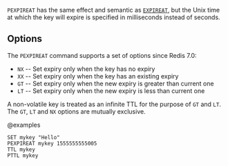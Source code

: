 `PEXPIREAT` has the same effect and semantic as [`EXPIREAT`](./expireat), but the Unix time at
which the key will expire is specified in milliseconds instead of seconds.

## Options

The `PEXPIREAT` command supports a set of options since Redis 7.0:

* `NX` -- Set expiry only when the key has no expiry
* `XX` -- Set expiry only when the key has an existing expiry
* `GT` -- Set expiry only when the new expiry is greater than current one
* `LT` -- Set expiry only when the new expiry is less than current one

A non-volatile key is treated as an infinite TTL for the purpose of `GT` and `LT`.
The `GT`, `LT` and `NX` options are mutually exclusive.

@examples

```cli
SET mykey "Hello"
PEXPIREAT mykey 1555555555005
TTL mykey
PTTL mykey
```

